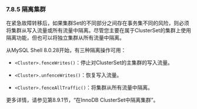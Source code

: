 ### 7.8.5 隔离集群

在紧急故障转移后，如果集群Set的不同部分之间存在事务集不同的风险，则必须将集群从写入流量或所有流量中隔离。尽管您主要在属于ClusterSet的集群上使用隔离功能，但也可以将独立集群从所有流量中隔离。

从MySQL Shell 8.0.28开始，有三种隔离操作可用：

- `<Cluster>.fenceWrites()`：停止对ClusterSet的主集群的写入流量。

- `<Cluster>.unfenceWrites()`：恢复写入流量。

- `<Cluster>.fenceAllTraffic()`：将集群从所有流量中隔离。

更多详情，请参见第8.9.1节，“在InnoDB ClusterSet中隔离集群”。